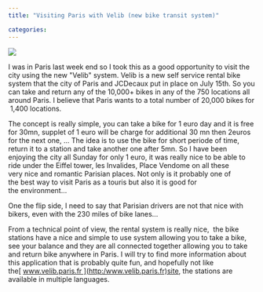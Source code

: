 ```yaml
---
title: "Visiting Paris with Velib (new bike transit system)"

categories:
---
```


![](http://3.bp.blogspot.com/_aoQgQ1obiyE/Rp3kJ-2QaVI/AAAAAAAAABU/BmlcbzgcwCk/s200/photos_velib_visuel_article.gif )

I was in Paris last week end so I took this as a good opportunity to visit the city using the new "Velib" system. Velib is a new self service rental bike system that the city of Paris and JCDecaux put in place on July 15th. So you can take and return any of the 10,000+ bikes in any of the 750 locations all around Paris. I believe that Paris wants to a total number of 20,000 bikes for  1,400 locations.

The concept is really simple, you can take a bike for 1 euro day and it is free for 30mn, supplet of 1 euro will be charge for additional 30 mn then 2euros for the next one, ... The idea is to use the bike for short periode of time, return it to a station and take another one after 5mn. So I have been enjoying the city all Sunday for only 1 euro, it was really nice to be able to ride under the Eiffel tower, les Invalides, Place Vendome on all these very nice and romantic Parisian places. Not only is it probably one of the best way to visit Paris as a touris but also it is good for the environment...

One the flip side, I need to say that Parisian drivers are not that nice with bikers, even with the 230 miles of bike lanes...


From a technical point of view, the rental system is really nice,  the bike stations have a nice and simple to use system allowing you to take a bike, see your balance and they are all connected together allowing you to take and return bike anywhere in Paris. I will try to find more information about this application that is probably quite fun, and hopefully not
like the[ www.velib.paris.fr ](http:/www.velib.paris.fr)site, the stations are available in multiple languages.
